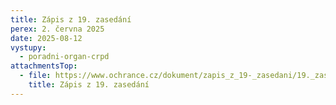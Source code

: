 ```yaml
---
title: Zápis z 19. zasedání
perex: 2. června 2025
date: 2025-08-12
vystupy:
  - poradni-organ-crpd
attachmentsTop:
  - file: https://www.ochrance.cz/dokument/zapis_z_19-_zasedani/19._zasedani_po_strucny_zapis_cervenec_2025.docx
    title: Zápis z 19. zasedání
---
```

